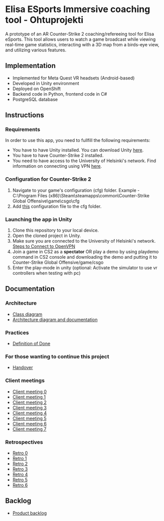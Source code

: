 # Elisa ESports Immersive coaching tool - Ohtuprojekti

A prototype of an AR Counter-Strike 2 coaching/refereeing tool for Elisa eSports. This tool allows users to watch a game broadcast while viewing real-time game statistics, interacting with a 3D map from a birds-eye view, and utilizing various features.

## Implementation
- Implemented for Meta Quest VR headsets (Android-based)
- Developed in Unity environment
- Deployed on OpenShift
- Backend code in Python, frontend code in C#
- PostgreSQL database

## Instructions
### Requirements
In order to use this app, you need to fullfill the following requirements:
* You have to have Unity installed. You can download Unity [here](https://unity.com/download).
* You have to have Counter-Strike 2 installed.
* You need to have access to the University of Helsinki's network. Find information on connecting using VPN [here](https://helpdesk.it.helsinki.fi/en/logging-and-connections/networks/connections-outside-university).

### Configuration for Counter-Strike 2
1. Navigate to your game's configuration (cfg) folder. Example - C:\Program Files (x86)\Steam\steamapps\common\Counter-Strike Global Offensive\game\csgo\cfg
2. Add [this](https://github.com/NikiPOU/elisaohtuprojekti/blob/main/gsi/gamestate_integration_example.cfg) configuration file to the cfg folder.

### Launching the app in Unity
1. Clone this repository to your local device.
2. Open the cloned project in Unity.
3. Make sure you are connected to the University of Helsinki's network. [Steps to Connect to OpenVPN](https://helpdesk.it.helsinki.fi/kirjautuminen-ja-yhteydet/verkkoyhteydet/yhteydet-yliopiston-ulkopuolelta)
4. Join a game in CS2 as a **spectator** OR play a demo by using playdemo command in CS2 console and downloading the demo and putting it to Counter-Strike Global Offensive/game/csgo
5. Enter the play-mode in unity (optional: Activate the simulator to use vr controllers when testing with pc)

## Documentation
### Architecture
- [Class diagram](https://github.com/NikiPOU/elisaohtuprojekti/blob/main/docs/class_diagram.md)
- [Architecture diagram and documentation](https://github.com/NikiPOU/elisaohtuprojekti/blob/main/docs/architecture.md)
### Practices
- [Definition of Done](https://github.com/NikiPOU/elisaohtuprojekti/blob/main/docs/definition_of_done.md)
### For those wanting to continue this project
- [Handover](https://github.com/NikiPOU/elisaohtuprojekti/blob/main/docs/handover.md)
### Client meetings
- [Client meeting 0](https://github.com/NikiPOU/elisaohtuprojekti/blob/main/docs/client_meetings/client_meeting_0.md)
- [Client meeting 1](https://github.com/NikiPOU/elisaohtuprojekti/blob/main/docs/client_meetings/client_meeting_1.md)
- [Client meeting 2](https://github.com/NikiPOU/elisaohtuprojekti/blob/main/docs/client_meetings/client_meeting_2.md)
- [Client meeting 3](https://github.com/NikiPOU/elisaohtuprojekti/blob/main/docs/client_meetings/client_meeting_3.md)
- [Client meeting 4](https://github.com/NikiPOU/elisaohtuprojekti/blob/main/docs/client_meetings/client_meeting_4.md)
- [Client meeting 5](https://github.com/NikiPOU/elisaohtuprojekti/blob/main/docs/client_meetings/client_meeting_5.md)
- [Client meeting 6](https://github.com/NikiPOU/elisaohtuprojekti/blob/main/docs/client_meetings/client_meeting_6.md)
- [Client meeting 7](https://github.com/NikiPOU/elisaohtuprojekti/blob/main/docs/client_meetings/client_meeting_7.md)
### Retrospectives
- [Retro 0](https://github.com/NikiPOU/elisaohtuprojekti/blob/main/docs/Retros/retrospective_0.md)
- [Retro 1](https://github.com/NikiPOU/elisaohtuprojekti/blob/main/docs/Retros/retrospective_1.md)
- [Retro 2](https://github.com/NikiPOU/elisaohtuprojekti/blob/main/docs/Retros/retrospective_2.md)
- [Retro 3](https://github.com/NikiPOU/elisaohtuprojekti/blob/main/docs/Retros/retrospective_3.md)
- [Retro 4](https://github.com/NikiPOU/elisaohtuprojekti/blob/main/docs/Retros/retrospective_4.md)
- [Retro 5](https://github.com/NikiPOU/elisaohtuprojekti/blob/main/docs/Retros/retrospective_5.md)
- [Retro 6](https://github.com/NikiPOU/elisaohtuprojekti/blob/main/docs/Retros/retrospective_6.md)

## Backlog
- [Product backlog](https://github.com/users/NikiPOU/projects/2)

